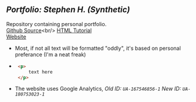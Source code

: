 ## *Portfolio: Stephen H. (Synthetic)*

Repository containing personal portfolio.<br/>
[Github Source](https://pages.github.com/?)<br/>
[HTML Tutorial](https://www.w3schools.com/html)<br/>
[Website](https://syntheticordinance.github.io/)<br/>
- Most, if not all text will be formatted "oddly", it's based on personal preferance (I'm a neat freak)
 * ```html
    <p>
        text here
    </p>
    ```
- The website uses Google Analytics, 
    *Old ID: `UA-167546856-1`*
    *New ID: `UA-180753023-1`*
